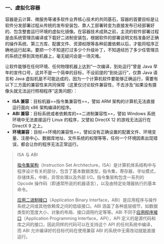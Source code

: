 ### 一、虚拟化容器

容器是云计算、微服务等诸多软件业界核心技术的共同基石，容器的首要目标是让软件分发部署过程从传统的发布安装包、靠人工部署转变为直接发布已经部署好的、包含整套运行环境的虚拟化镜像。在容器技术成熟之前，主流的软件部署过程是由系统管理员编译或下载好二进制安装包，根据软件的部署说明文档准备好正确的操作系统、第三方库、配置文件、资源权限等各种前置依赖以后，才能将程序正确地运行起来。要把一个不知道打过多少个升级补丁，不知道经历了多少任管理员的系统迁移到其他机器上，毫无疑问会是一场灾难。

让软件能够在任何环境、任何物理机器上达到“一次编译，到处运行”曾是 Java 早年的宣传口号，这并不是一个简单的目标，不设前提的“到处运行”，仅靠 Java 语言和 Java 虚拟机是不可能达成的，因为一个计算机软件要能够正确运行，需要有以下三方面的兼容性来共同保障（这里仅讨论软件兼容性，不去涉及“如果没有摄像头就无法运行照相程序”这类问题）：

- **ISA 兼容**：目标机器==指令集兼容性==，譬如 ARM 架构的计算机无法直接运行面向 x86 架构编译的程序。
- **ABI 兼容**：目标系统或者依赖库的==二进制兼容性==，譬如 Windows 系统环境中无法直接运行 Linux 的程序，又譬如 DirectX 12 的游戏无法运行在 DirectX 9 之上。
- **环境兼容**：目标==环境的兼容性==，譬如没有正确设置的配置文件、环境变量、注册中心、数据库地址、文件系统的权限等等，任何一个环境因素出现错误，都会让你的程序无法正常运行。

>ISA 与 ABI
>
>[指令集架构](https://en.wikipedia.org/wiki/Instruction_set_architecture)（Instruction Set Architecture，ISA）是计算机体系结构中与程序设计有关的部分，包含了基本数据类型，指令集，寄存器，寻址模式，存储体系，中断，异常处理以及外部 I/O。指令集架构包含一系列的 Opcode 操作码（即通常所说的机器语言），以及由特定处理器执行的基本命令。
>
>[应用二进制接口](https://en.wikipedia.org/wiki/Application_binary_interface)（Application Binary Interface，ABI）是应用程序与操作系统之间或其他依赖库之间的低级接口。ABI 涵盖了各种底层细节，如数据类型的宽度大小、对象的布局、接口调用约定等等。ABI 不同于[应用程序接口](https://en.wikipedia.org/wiki/API)（Application Programming Interface，API），API 定义的是源代码和库之间的接口，因此同样的代码可以在支持这个 API 的任何系统中编译，而 ABI 允许编译好的目标代码在使用兼容 ABI 的系统中无需改动就能直接运行。











































































































